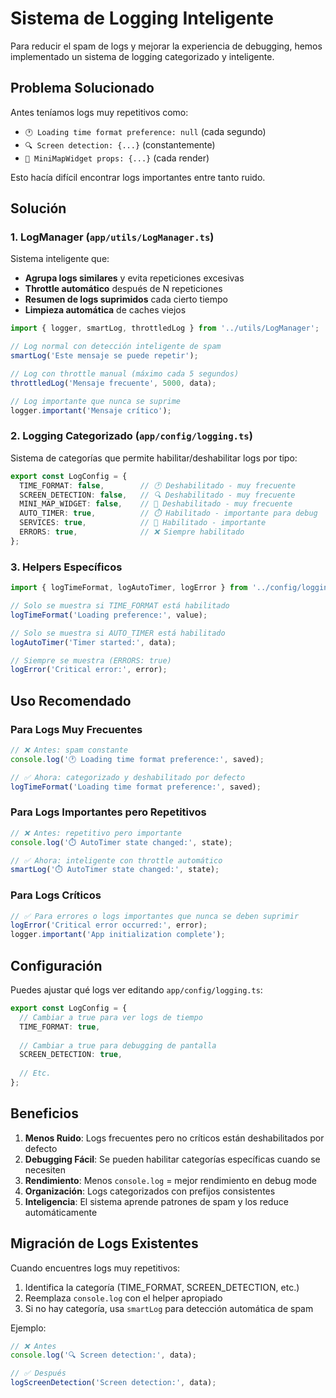 # Sistema de Logging Inteligente

Para reducir el spam de logs y mejorar la experiencia de debugging, hemos implementado un sistema de logging categorizado y inteligente.

## Problema Solucionado

Antes teníamos logs muy repetitivos como:
- `🕐 Loading time format preference: null` (cada segundo)
- `🔍 Screen detection: {...}` (constantemente)
- `🔧 MiniMapWidget props: {...}` (cada render)

Esto hacía difícil encontrar logs importantes entre tanto ruido.

## Solución

### 1. LogManager (`app/utils/LogManager.ts`)

Sistema inteligente que:
- **Agrupa logs similares** y evita repeticiones excesivas
- **Throttle automático** después de N repeticiones
- **Resumen de logs suprimidos** cada cierto tiempo
- **Limpieza automática** de caches viejos

```typescript
import { logger, smartLog, throttledLog } from '../utils/LogManager';

// Log normal con detección inteligente de spam
smartLog('Este mensaje se puede repetir');

// Log con throttle manual (máximo cada 5 segundos)
throttledLog('Mensaje frecuente', 5000, data);

// Log importante que nunca se suprime
logger.important('Mensaje crítico');
```

### 2. Logging Categorizado (`app/config/logging.ts`)

Sistema de categorías que permite habilitar/deshabilitar logs por tipo:

```typescript
export const LogConfig = {
  TIME_FORMAT: false,        // 🕐 Deshabilitado - muy frecuente
  SCREEN_DETECTION: false,   // 🔍 Deshabilitado - muy frecuente
  MINI_MAP_WIDGET: false,    // 🔧 Deshabilitado - muy frecuente
  AUTO_TIMER: true,          // ⏱️ Habilitado - importante para debug
  SERVICES: true,            // 🔧 Habilitado - importante
  ERRORS: true,              // ❌ Siempre habilitado
};
```

### 3. Helpers Específicos

```typescript
import { logTimeFormat, logAutoTimer, logError } from '../config/logging';

// Solo se muestra si TIME_FORMAT está habilitado
logTimeFormat('Loading preference:', value);

// Solo se muestra si AUTO_TIMER está habilitado  
logAutoTimer('Timer started:', data);

// Siempre se muestra (ERRORS: true)
logError('Critical error:', error);
```

## Uso Recomendado

### Para Logs Muy Frecuentes
```typescript
// ❌ Antes: spam constante
console.log('🕐 Loading time format preference:', saved);

// ✅ Ahora: categorizado y deshabilitado por defecto
logTimeFormat('Loading time format preference:', saved);
```

### Para Logs Importantes pero Repetitivos
```typescript
// ❌ Antes: repetitivo pero importante
console.log('⏱️ AutoTimer state changed:', state);

// ✅ Ahora: inteligente con throttle automático
smartLog('⏱️ AutoTimer state changed:', state);
```

### Para Logs Críticos
```typescript
// ✅ Para errores o logs importantes que nunca se deben suprimir
logError('Critical error occurred:', error);
logger.important('App initialization complete');
```

## Configuración

Puedes ajustar qué logs ver editando `app/config/logging.ts`:

```typescript
export const LogConfig = {
  // Cambiar a true para ver logs de tiempo
  TIME_FORMAT: true,
  
  // Cambiar a true para debugging de pantalla
  SCREEN_DETECTION: true,
  
  // Etc.
};
```

## Beneficios

1. **Menos Ruido**: Logs frecuentes pero no críticos están deshabilitados por defecto
2. **Debugging Fácil**: Se pueden habilitar categorías específicas cuando se necesiten
3. **Rendimiento**: Menos `console.log` = mejor rendimiento en debug mode
4. **Organización**: Logs categorizados con prefijos consistentes
5. **Inteligencia**: El sistema aprende patrones de spam y los reduce automáticamente

## Migración de Logs Existentes

Cuando encuentres logs muy repetitivos:

1. Identifica la categoría (TIME_FORMAT, SCREEN_DETECTION, etc.)
2. Reemplaza `console.log` con el helper apropiado
3. Si no hay categoría, usa `smartLog` para detección automática de spam

Ejemplo:
```typescript
// ❌ Antes
console.log('🔍 Screen detection:', data);

// ✅ Después  
logScreenDetection('Screen detection:', data);
```